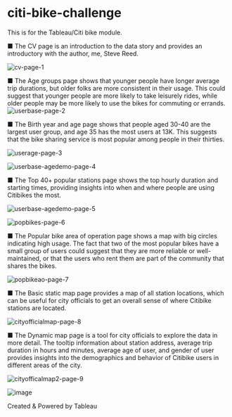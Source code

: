# citi-bike-challenge

This is for the Tableau/Citi bike module.


■ The CV page is an introduction to the data story and provides an introductory with the author, me, Steve Reed.

![cv-page-1](https://user-images.githubusercontent.com/97980927/225094378-e42e726e-7160-4551-85b4-8ff6f6574dca.PNG)


■ The Age groups page shows that younger people have longer average trip durations, but older folks are more consistent in their usage. This could suggest that younger people are more likely to take leisurely rides, while older people may be more likely to use the bikes for commuting or errands.
![userbase-page-2](https://user-images.githubusercontent.com/97980927/225094434-f1aefcc2-9cf0-4a3e-8387-a0656ad412a5.PNG)


■ The Birth year and age page shows that people aged 30-40 are the largest user group, and age 35 has the most users at 13K. This suggests that the bike sharing service is most popular among people in their thirties.

![userage-page-3](https://user-images.githubusercontent.com/97980927/225124136-8e00c9c1-13ce-485b-b5fc-ef07d7b46a3e.PNG)

![userbase-agedemo-page-4](https://user-images.githubusercontent.com/97980927/225094476-96514ce3-b614-4857-85f4-4862660143a6.PNG)


■ The Top 40+ popular stations page shows the top hourly duration and starting times, providing insights into when and where people are using Citibikes the most.

![userbase-agedemo-page-5](https://user-images.githubusercontent.com/97980927/225094513-f531aac1-8247-4884-b584-e81a6509bc00.PNG)

![popbikes-page-6](https://user-images.githubusercontent.com/97980927/225094528-e4557dd1-3bce-4c01-bc68-888a9855888d.PNG)


■ The Popular bike area of operation page shows a map with big circles indicating high usage. The fact that two of the most popular bikes have a small group of users could suggest that they are more reliable or well-maintained, or that the users who rent them are part of the community that shares the bikes.

![popbikeao-page-7](https://user-images.githubusercontent.com/97980927/225124393-564c48fc-4706-4a6d-9a43-34a6bf43de39.PNG)


■ The Basic static map page provides a map of all station locations, which can be useful for city officials to get an overall sense of where Citibike stations are located.

![cityofficialmap-page-8](https://user-images.githubusercontent.com/97980927/225094556-69ea6e82-f77a-4074-b6e2-07bbdbb52d54.PNG)


■ The Dynamic map page is a tool for city officials to explore the data in more detail. The tooltip information about station address, average trip duration in hours and minutes, average age of user, and gender of user provides insights into the demographics and behavior of Citibike users in different areas of the city.

![cityofficalmap2-page-9](https://user-images.githubusercontent.com/97980927/225094579-ec8d2634-66c8-41d2-91b9-81de4f7075f7.PNG)

![image](https://user-images.githubusercontent.com/97980927/225116573-66cb6a7b-a3d4-4605-903b-fe79840a8721.png)




Created & Powered by Tableau
